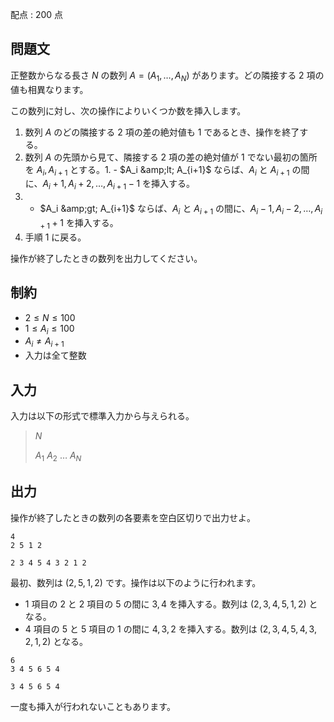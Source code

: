配点 : $200$ 点

## 問題文

正整数からなる長さ $N$ の数列 $A=(A_1,\ldots,A_N)$ があります。どの隣接する $2$ 項の値も相異なります。

この数列に対し、次の操作によりいくつか数を挿入します。

1. 数列 $A$ のどの隣接する $2$ 項の差の絶対値も $1$ であるとき、操作を終了する。
2. 数列 $A$ の先頭から見て、隣接する $2$ 項の差の絶対値が $1$ でない最初の箇所を $A_i,A_{i+1}$ とする。1.    - $A_i &amp;lt; A_{i+1}$ ならば、$A_i$ と $A_{i+1}$ の間に、$A_i+1,A_i+2,\ldots,A_{i+1}-1$ を挿入する。
2.    - $A_i &amp;gt; A_{i+1}$ ならば、$A_i$ と $A_{i+1}$ の間に、$A_i-1,A_i-2,\ldots,A_{i+1}+1$ を挿入する。
3. 手順 1 に戻る。

操作が終了したときの数列を出力してください。

## 制約

- $2 \leq N \leq 100$
- $1 \leq A_i \leq 100$
- $A_i \neq A_{i+1}$
- 入力は全て整数

## 入力

入力は以下の形式で標準入力から与えられる。

> $N$
> 
> $A_1$ $A_2$ $\ldots$ $A_N$

## 出力

操作が終了したときの数列の各要素を空白区切りで出力せよ。  

```input1
4
2 5 1 2
```

```output1
2 3 4 5 4 3 2 1 2
```

最初、数列は $(2,5,1,2)$ です。操作は以下のように行われます。

- $1$ 項目の $2$ と $2$ 項目の $5$ の間に $3,4$ を挿入する。数列は $(2,3,4,5,1,2)$ となる。
- $4$ 項目の $5$ と $5$ 項目の $1$ の間に $4,3,2$ を挿入する。数列は $(2,3,4,5,4,3,2,1,2)$ となる。

```input2
6
3 4 5 6 5 4
```

```output2
3 4 5 6 5 4
```

一度も挿入が行われないこともあります。